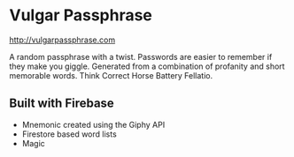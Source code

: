 # Vulgar Passphrase
<http://vulgarpassphrase.com>

A random passphrase with a twist. Passwords are easier to remember if they make you giggle. Generated from a combination of profanity and short memorable words. Think Correct Horse Battery Fellatio.

## Built with Firebase

  - Mnemonic created using the Giphy API
  - Firestore based word lists
  - Magic
